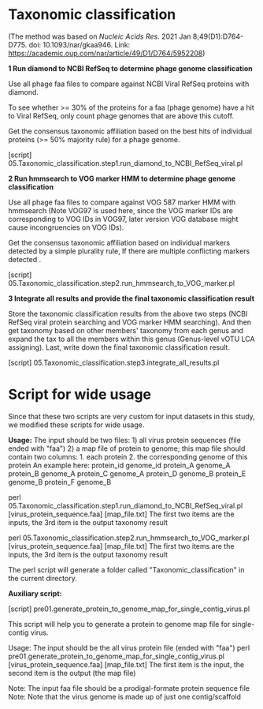 # Taxonomic classification

(The method was based on *Nucleic Acids Res*. 2021 Jan 8;49(D1):D764-D775. doi: 10.1093/nar/gkaa946. Link: https://academic.oup.com/nar/article/49/D1/D764/5952208)

**1 Run diamond to NCBI RefSeq to determine phage genome classification**

Use all phage faa files to compare against NCBI Viral RefSeq proteins with diamond.

To see whether >= 30% of the proteins for a faa (phage genome) have a hit to Viral RefSeq, only count phage genomes that are above this cutoff.

Get the consensus taxonomic affiliation based on the best hits of individual proteins (>= 50% majority rule) for a phage genome.

[script] 05.Taxonomic_classification.step1.run_diamond_to_NCBI_RefSeq_viral.pl

**2 Run hmmsearch to VOG marker HMM to determine phage genome classification**

Use all phage faa files to compare against VOG 587 marker HMM with hmmsearch (Note VOG97 is used here, since the VOG marker IDs are corresponding to VOG IDs in VOG97, later version VOG database might cause incongruencies on VOG IDs).

Get the consensus taxonomic affiliation based on individual markers detected by a simple plurality rule, If there are multiple conflicting markers detected .

[script] 05.Taxonomic_classification.step2.run_hmmsearch_to_VOG_marker.pl

**3 Integrate all results and provide the final taxonomic classification result**

Store the taxonomic classification results from the above two steps (NCBI RefSeq viral protein searching and VOG marker HMM searching). And then get taxonomy based on other members' taxonomy from each genus and expand the tax to all the members within this genus (Genus-level vOTU LCA assigning). Last, write down the final taxonomic classification result.

[script] 05.Taxonomic_classification.step3.integrate_all_results.pl





# Script for wide usage

Since that these two scripts are very custom for input datasets in this study, we modified these scripts for wide usage. 

**Usage:** The input should be two files:
        1) all virus protein sequences (file ended with "faa")
        2) a map file of protein to genome; this map file should contain two columns: 1. each protein 2. the corresponding genome of this protein
        An example here:
         protein_id	genome_id
		 protein_A	genome_A
		 protein_B	genome_A
		 protein_C	genome_A
		 protein_D	genome_B
		 protein_E	genome_B
		 protein_F	genome_B	

perl 05.Taxonomic_classification.step1.run_diamond_to_NCBI_RefSeq_viral.pl [virus_protein_sequence.faa] [map_file.txt] 
The first two items are the inputs, the 3rd item is the output taxonomy result

perl 05.Taxonomic_classification.step2.run_hmmsearch_to_VOG_marker.pl [virus_protein_sequence.faa] [map_file.txt]
The first two items are the inputs, the 3rd item is the output taxonomy result

The perl script will generate a folder called "Taxonomic_classification" in the current directory.



**Auxiliary script:**

[script] pre01.generate_protein_to_genome_map_for_single_contig_virus.pl

This script will help you to generate a protein to genome map file for single-contig virus.

Usage: The input should be the all virus protein file (ended with "faa")
perl pre01.generate_protein_to_genome_map_for_single_contig_virus.pl [virus_protein_sequence.faa] [map_file.txt] 
The first item is the input, the second item is the output (the map file)

Note: The input faa file should be a prodigal-formate protein sequence file
Note: Note that the virus genome is made up of just one contig/scaffold



